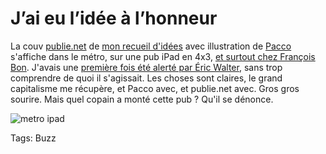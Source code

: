 # J&#8217;ai eu l&#8217;idée à l&#8217;honneur

La couv [publie.net](http://publiepapier.fr/contemporain-textes/article/crouzet-thierry-j-ai-eu-l-idee) de [mon recueil d'idées](http://blog.tcrouzet.com/id/) avec illustration de [Pacco](http://pacco.fr/) s'affiche dans le métro, sur une pub iPad en 4x3, [et surtout chez François Bon](http://www.tierslivre.net/spip/spip.php?article3668). J'avais une [première fois été alerté par Éric Walter](https://twitter.com/EricWaltR/status/380415440566358016), sans trop comprendre de quoi il s'agissait. Les choses sont claires, le grand capitalisme me récupère, et Pacco avec, et publie.net avec. Gros gros sourire. Mais quel copain a monté cette pub ? Qu'il se dénonce.<span id="more-33488"></span>

![metro ipad](http://blog.tcrouzet.comhttps://tcrouzet.com/images_tc/2013/09/metro.jpg)



Tags: Buzz